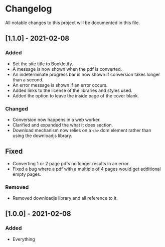 # Changelog

All notable changes to this project will be documented in this file.


## [1.1.0] - 2021-02-08

### Added

 - Set the site title to Bookletify.
 - A message is now shown when the pdf is converted.
 - An indeterminate progress bar is now shown if conversion takes longer than a second.
 - An error message is shown if an error occurs.
 - Added links to the license of the libraries and styles used.
 - Added the option to leave the inside page of the cover blank.

### Changed

 - Conversion now happens in a web worker.
 - Clarified and expanded the what it does section.
 - Download mechanism now relies on a `<a>` dom element rather than using the downloadjs library.

## Fixed

 - Converting 1 or 2 page pdfs no longer results in an error.
 - Fixed a bug where a pdf with a multiple of 4 pages would get additional empty pages.

### Removed

 - Removed downloadjs library and all reference to it.

## [1.0.0] - 2021-02-08

### Added

- Everything